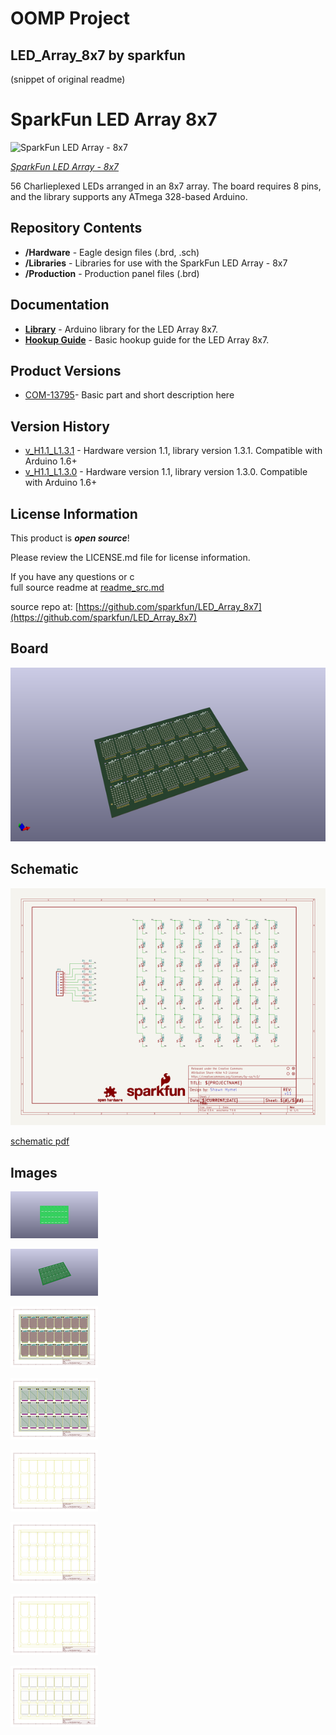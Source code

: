# OOMP Project  
## LED_Array_8x7  by sparkfun  
  
(snippet of original readme)  
  
SparkFun LED Array 8x7  
======================  
  
![SparkFun LED Array - 8x7](https://cdn.sparkfun.com/r/188-188/assets/parts/1/1/3/6/9/13795-01.jpg)  
  
[*SparkFun LED Array - 8x7*](https://www.sparkfun.com/products/13795)  
  
56 Charlieplexed LEDs arranged in an 8x7 array. The board requires 8 pins, and the library supports any ATmega 328-based Arduino.  
  
Repository Contents  
-------------------  
  
* **/Hardware** - Eagle design files (.brd, .sch)  
* **/Libraries** - Libraries for use with the SparkFun LED Array - 8x7  
* **/Production** - Production panel files (.brd)  
  
Documentation  
--------------  
* **[Library](https://github.com/sparkfun/SparkFun_LED_Array_8x7_Arduino_Library)** - Arduino library for the LED Array 8x7.  
* **[Hookup Guide](https://learn.sparkfun.com/tutorials/sparkfun-led-array-8x7-hookup-guide)** - Basic hookup guide for the LED Array 8x7.  
  
Product Versions  
----------------  
* [COM-13795](https://www.sparkfun.com/products/13795)- Basic part and short description here  
  
Version History  
---------------  
* [v_H1.1_L1.3.1](https://github.com/sparkfun/LED_Array_8x7/tree/v_H1.1_L1.3.1) - Hardware version 1.1, library version 1.3.1. Compatible with Arduino 1.6+  
* [v_H1.1_L1.3.0](https://github.com/sparkfun/LED_Array_8x7/tree/v_H1.1_L1.3.0) - Hardware version 1.1, library version 1.3.0. Compatible with Arduino 1.6+  
  
License Information  
-------------------  
  
This product is _**open source**_!   
  
Please review the LICENSE.md file for license information.   
  
If you have any questions or c  
  full source readme at [readme_src.md](readme_src.md)  
  
source repo at: [https://github.com/sparkfun/LED_Array_8x7](https://github.com/sparkfun/LED_Array_8x7)  
## Board  
  
[![working_3d.png](working_3d_600.png)](working_3d.png)  
## Schematic  
  
[![working_schematic.png](working_schematic_600.png)](working_schematic.png)  
  
[schematic pdf](working_schematic.pdf)  
## Images  
  
[![working_3D_bottom.png](working_3D_bottom_140.png)](working_3D_bottom.png)  
  
[![working_3D_top.png](working_3D_top_140.png)](working_3D_top.png)  
  
[![working_assembly_page_01.png](working_assembly_page_01_140.png)](working_assembly_page_01.png)  
  
[![working_assembly_page_02.png](working_assembly_page_02_140.png)](working_assembly_page_02.png)  
  
[![working_assembly_page_03.png](working_assembly_page_03_140.png)](working_assembly_page_03.png)  
  
[![working_assembly_page_04.png](working_assembly_page_04_140.png)](working_assembly_page_04.png)  
  
[![working_assembly_page_05.png](working_assembly_page_05_140.png)](working_assembly_page_05.png)  
  
[![working_assembly_page_06.png](working_assembly_page_06_140.png)](working_assembly_page_06.png)  
